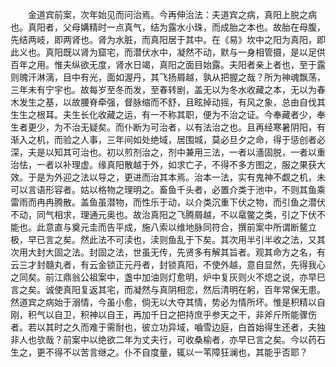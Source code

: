 <!-- { "loadSidebar": true } -->
　　金道宾前案，次年始见而问治焉。今再伸治法：夫道宾之病，真阳上脱之病也。真阳者，父母媾精时一点真气，结为露水小珠，而成胎之本也。故胎在母腹，先结两岐，即两肾也。肾为水脏，而真阳居于其中。在《易》坎中之阳为真阳，即此义也。真阳既以肾为窟宅，而潜伏水中，凝然不动，默与一身相管摄，是以足供百年之用。惟夫纵欲无度，肾水日竭，真阳之面目始露。夫阳者亲上者也，至于露则魄汗淋漓，目中有光，面如渥丹，其飞扬屑越，孰从把握之哉？所为神魂飘荡，三年未有宁宇也。故每岁至冬而发，至春转剧，盖无以为冬水收藏之本，无以为春木发生之基，以故腰脊牵强，督脉缩而不舒，且眩掉动摇，有风之象，总由自伐其生生之根耳。夫生长化收藏之运，有一不称其职，便为不治之证。今奉藏者少，奉生者更少，为不治无疑矣。而仆断为可治者，以有法治之也。且再经寒暑阴阳，有渐入之机，而验之人事，三年间如处绝域，居围城，莫必旦夕之命，得于惩创者必深，夫是以知其可治也。初以煎剂治之，剂中兼用三法，一者以濇固脱，一者以重治怯，一者以补理虚。缘真阳散越于外，如求亡子，不得不多方图之，服之果获大效。于是为外迎之法以导之，更进而治其本焉。治本一法，实有鬼神不觑之机，未可以言语形容者。姑以格物之理明之。畜鱼千头者，必置介类于池中，不则其鱼乘雷雨而冉冉腾散。盖鱼虽潜物，而性乐于动，以介类沉重下伏之物，而引鱼之潜伏不动，同气相求，理通元奥也。故治真阳之飞腾屑越，不以鼋鳖之类，引之下伏不能也。此意直与奠元圭而告平成，施八索以维地脉同符合，撰前案中所谓断鳌立极，早已言之矣。然此法不可渎也，渎则鱼乱于下矣。其次用半引半收之法，又其次用大封大固之法。封固之法，世虽无传，先贤多有解其旨者。观其命方之名，有云三才封髓丸者，有云金锁正元丹者，封锁真阳，不使外越，意自显然，先得我心之同矣。前江鼎翁公祖案中，盏中加油则灯愈明，炉中复灰则火不熄之说，亦早巳言之矣。诚使真阳复返其宅，而凝然与真阴相恋，然后清明在躬，百年常保无患。然道宾之病始于溺情，今虽小愈，倘无以大夺其情，势必为情所坏。惟是积精以自刚，积气以自卫，积神以自王，再加千日之把持庶乎参天之干，非斧斤所能骤伤者。若以其时之久而难于需耐也，彼立功异域，嚙雪边庭，白首始得生还者，夫独非人也欤哉？前案中以绝欲二年为丈夫行，可收桑榆者，亦早已言之矣。今以药石生之，更不得不以苦言继之。仆不自度量，辄以一苇障狂澜也，其能乎否耶？
